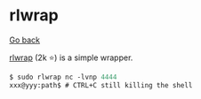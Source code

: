 # rlwrap

[Go back](../index.md#remote-shell-)

<div class="row row-cols-md-2"><div>

[rlwrap](https://github.com/hanslub42/rlwrap) (2k ⭐) is a simple wrapper.


```ps
$ sudo rlwrap nc -lvnp 4444
xxx@yyy:path$ # CTRL+C still killing the shell
```
</div><div>
</div></div>